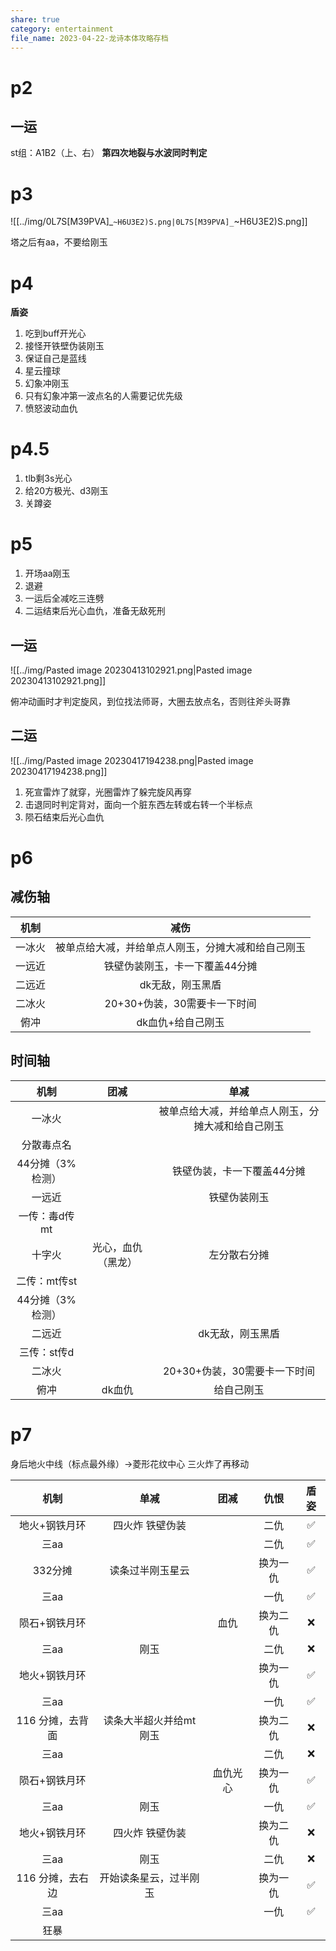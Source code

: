 ```yaml
---
share: true
category: entertainment
file_name: 2023-04-22-龙诗本体攻略存档
---
```


# p2

## 一运

st组：A1B2（上、右）
**第四次地裂与水波同时判定**

# p3

![[../img/0L7S[M39PVA]_`~H6U3E2)S.png|0L7S[M39PVA]_`~H6U3E2)S.png]]

塔之后有aa，不要给刚玉

# p4

**盾姿**

1. 吃到buff开光心
2. 接怪开铁壁伪装刚玉
3. 保证自己是蓝线
4. 星云撞球
5. 幻象冲刚玉
6. 只有幻象冲第一波点名的人需要记优先级
7. 愤怒波动血仇

# p4.5

1. tlb剩3s光心
2. 给20方极光、d3刚玉
3. 关蹲姿

# p5

1. 开场aa刚玉
2. 退避
3. 一运后全减吃三连劈
4. 二运结束后光心血仇，准备无敌死刑

## 一运
  
![[../img/Pasted image 20230413102921.png|Pasted image 20230413102921.png]]

俯冲动画时才判定旋风，到位找法师哥，大圈去放点名，否则往斧头哥靠

## 二运

![[../img/Pasted image 20230417194238.png|Pasted image 20230417194238.png]]

1. 死宣雷炸了就穿，光圈雷炸了躲完旋风再穿
2. 击退同时判定背对，面向一个脏东西左转或右转一个半标点
3. 陨石结束后光心血仇

# p6

## 减伤轴


|  机制  |                        减伤                        |
|:------:|:--------------------------------------------------:|
| 一冰火 | 被单点给大减，并给单点人刚玉，分摊大减和给自己刚玉 |
| 一远近 |                    铁壁伪装刚玉，卡一下覆盖44分摊                    |
| 二远近 |                  dk无敌，刚玉黑盾                  |
| 二冰火 |            20+30+伪装，30需要卡一下时间            |
|  俯冲  |                 dk血仇+给自己刚玉                  |

## 时间轴

|       机制       |        团减        |                        单减                        |
|:----------------:|:------------------:|:--------------------------------------------------:|
|      一冰火      |                    | 被单点给大减，并给单点人刚玉，分摊大减和给自己刚玉 |
|    分散毒点名    |                    |                                                    |
| 44分摊（3%检测） |                    |             铁壁伪装，卡一下覆盖44分摊             |
|      一远近      |                    |                    铁壁伪装刚玉                    |
|  一传：毒d传mt   |                    |                                                    |
|      十字火      | 光心，血仇（黑龙） |                    左分散右分摊                    |
|   二传：mt传st   |                    |                                                    |
| 44分摊（3%检测） |                    |                                                    |
|      二远近      |                    |                  dk无敌，刚玉黑盾                  |
|   三传：st传d    |                    |                                                    |
|      二冰火      |                    |            20+30+伪装，30需要卡一下时间            |
|       俯冲       |       dk血仇       |                     给自己刚玉                     |
# p7

身后地火中线（标点最外缘）->菱形花纹中心
三火炸了再移动

|       机制       |          单减          |   团减   |   仇恨   | 盾姿 |
|:----------------:|:----------------------:|:--------:|:--------:|:----:|
|  地火+钢铁月环   |    四火炸 铁壁伪装     |          |   二仇   |  ✅  |
|       三aa       |                        |          |   二仇   |  ✅  |
|     332分摊      |    读条过半刚玉星云    |          | 换为一仇 |  ✅  |
|       三aa       |                        |          |   一仇   |  ✅  |
|  陨石+钢铁月环   |                        |   血仇   | 换为二仇 |  ❌  |
|       三aa       |          刚玉          |          |   二仇   |  ❌  |
|  地火+钢铁月环   |                        |          | 换为一仇 |  ✅  |
|       三aa       |                        |          |   一仇   |  ✅  |
| 116 分摊，去背面 | 读条大半超火并给mt刚玉 |          | 换为二仇 |  ❌  |
|       三aa       |                        |          |   二仇   |  ❌  |
|  陨石+钢铁月环   |                        | 血仇光心 | 换为一仇 |  ✅  |
|       三aa       |          刚玉          |          |   一仇   |  ✅  |
|  地火+钢铁月环   |    四火炸 铁壁伪装     |          | 换为二仇 |  ❌  |
|       三aa       |          刚玉          |          |   二仇   |  ❌  |
| 116 分摊，去右边 | 开始读条星云，过半刚玉 |          | 换为一仇 |  ✅  |
|       三aa       |                        |          |   一仇   |  ✅  |
|       狂暴       |                        |          |          |      |
